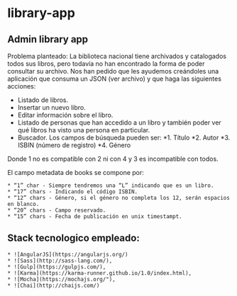 # library-app
## Admin library app

Problema planteado: La biblioteca nacional tiene archivados y catalogados todos sus libros, pero todavía no han encontrado la forma de poder consultar su archivo. Nos han pedido que les ayudemos creándoles una aplicación que consuma un JSON (ver archivo) y que haga las siguientes acciones:

* Listado de libros.
* Insertar un nuevo libro.
* Editar información sobre el libro.
* Listado de personas que han accedido a un libro y también poder ver qué libros ha visto una persona en particular.
* Buscador. Los campos de búsqueda pueden ser:
    *1. Título
    *2. Autor
    *3. ISBIN (número de registro)
    *4. Género

Donde 1 no es compatible con 2 ni con 4 y 3 es incompatible con todos.

El campo metadata de books se compone por:

    * “1” char - Siempre tendremos una “L” indicando que es un libro.
    * “17” chars - Indicando el código ISBIN.
    * “12” chars - Género, si el género no completa los 12, serán espacios en blanco.
    * “20” chars - Campo reservado.
    * “15” chars - Fecha de publicación en unix timestampt.

## Stack tecnologico empleado:
    * ![AngularJS](https://angularjs.org/)
    * ![Sass](http://sass-lang.com/),
    * ![Gulp](https://gulpjs.com/),
    * ![Karma](https://karma-runner.github.io/1.0/index.html),
    * ![Mocha](https://mochajs.org/"),
    * ![Chai](http://chaijs.com/)